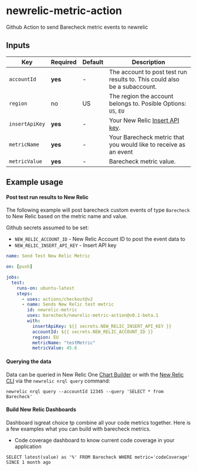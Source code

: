 # newrelic-metric-action

Github Action to send Barecheck metric events to newrelic

## Inputs

| Key            | Required | Default | Description                                                                                                                            |
| -------------- | -------- | ------- | -------------------------------------------------------------------------------------------------------------------------------------- |
| `accountId`    | **yes**  | -       | The account to post test run results to. This could also be a subaccount.                                                              |
| `region`       | no       | US      | The region the account belongs to. Posible Options: `US`, `EU`                                                                         |
| `insertApiKey` | **yes**  | -       | Your New Relic [Insert API key](https://docs.newrelic.com/docs/apis/get-started/intro-apis/types-new-relic-api-keys#event-insert-key). |
| `metricName`   | **yes**  | -       | Your Barecheck metric that you would like to receive as an event                                                                       |
| `metricValue`  | **yes**  | -       | Barecheck metric value.                                                                                                                |

## Example usage

#### Post test run results to New Relic

The following example will post barecheck custom events of type `Barecheck` to New Relic based on the metric name and value.

Github secrets assumed to be set:

- `NEW_RELIC_ACCOUNT_ID` - New Relic Account ID to post the event data to
- `NEW_RELIC_INSERT_API_KEY` - Insert API key

```yaml
name: Send Test New Relic Metric

on: [push]

jobs:
  test:
    runs-on: ubuntu-latest
    steps:
      - uses: actions/checkout@v2
      - name: Sends New Relic test metric
        id: newrelic-metric
        uses: barecheck/newrelic-metric-action@v0.1-beta.1
        with:
          insertApiKey: ${{ secrets.NEW_RELIC_INSERT_API_KEY }}
          accountId: ${{ secrets.NEW_RELIC_ACCOUNT_ID }}
          region: EU
          metricName: "testMetric"
          metricValue: 45.6
```

#### Querying the data

Data can be queried in New Relic One [Chart Builder](https://docs.newrelic.com/docs/chart-builder/use-chart-builder/get-started/introduction-chart-builder) or with the [New Relic CLI](https://github.com/newrelic/newrelic-cli) via the `newrelic nrql query` command:

```
newrelic nrql query --accountId 12345 --query 'SELECT * from Barecheck'
```

#### Build New Relic Dashboards

Dashboard isgreat choice tp combine all your code metrics together. Here is a few examples what you can build with barecheck metrics.

- Code coverage dashboard to know current code coverage in your application

```
SELECT latest(value) as '%' FROM Barecheck WHERE metric='codeCoverage' SINCE 1 month ago
```
